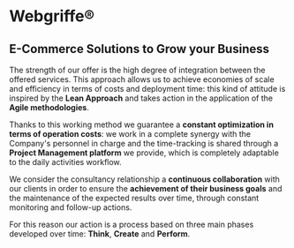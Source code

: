 # Webgriffe®

## E-Commerce Solutions to Grow your Business

The strength of our offer is the high degree of integration between the offered services.
This approach allows us to achieve economies of scale and efficiency in terms of costs and deployment time:
this kind of attitude is inspired by the **Lean Approach** and takes action in the application of the **Agile methodologies**.

Thanks to this working method we guarantee a **constant optimization in terms of operation costs**:
we work in a complete synergy with the Company's personnel in charge and the time-tracking is shared through a **Project Management platform** we provide, which is completely adaptable to the daily activities workflow. 

We consider the consultancy relationship a **continuous collaboration** with our clients in order to ensure
the **achievement of their business goals** and the maintenance of the expected results over time, through constant monitoring and follow-up actions.

For this reason our action is a process based on three main phases developed over time: **Think**, **Create** and **Perform**.
